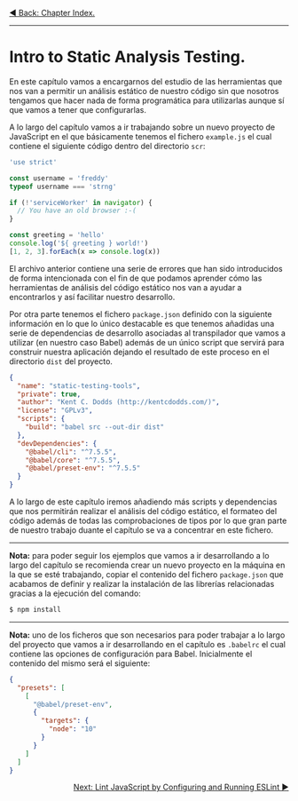 <p align="left">
  <a href="02_00.md">◀ Back: Chapter Index.</a>
</p>

---

# Intro to Static Analysis Testing.

En este capítulo vamos a encargarnos del estudio de las herramientas que nos van a permitir un análisis estático de nuestro código sin que nosotros tengamos que hacer nada de forma programática para utilizarlas aunque sí que vamos a tener que configurarlas.

A lo largo del capítulo vamos a ir trabajando sobre un nuevo proyecto de JavaScript en el que básicamente tenemos el fichero `example.js` el cual contiene el siguiente código dentro del directorio `scr`:

```js
'use strict'

const username = 'freddy'
typeof username === 'strng'

if (!'serviceWorker' in navigator) {
  // You have an old browser :-(
}

const greeting = 'hello'
console.log('${ greeting } world!')
[1, 2, 3].forEach(x => console.log(x))
```

El archivo anterior contiene una serie de errores que han sido introducidos de forma intencionada con el fin de que podamos aprender cómo las herramientas de análisis del código estático nos van a ayudar a encontrarlos y así facilitar nuestro desarrollo.

Por otra parte tenemos el fichero `package.json` definido con la siguiente información en lo que lo único destacable es que tenemos añadidas una serie de dependencias de desarrollo asociadas al transpilador que vamos a utilizar (en nuestro caso Babel) además de un único script que servirá para construir nuestra aplicación dejando el resultado de este proceso en el directorio `dist` del proyecto.

```json
{
  "name": "static-testing-tools",
  "private": true,
  "author": "Kent C. Dodds (http://kentcdodds.com/)",
  "license": "GPLv3",
  "scripts": {
    "build": "babel src --out-dir dist"
  },
  "devDependencies": {
    "@babel/cli": "^7.5.5",
    "@babel/core": "^7.5.5",
    "@babel/preset-env": "^7.5.5"
  }
}
```

A lo largo de este capítulo iremos añadiendo más scripts y dependencias que nos permitirán realizar el análisis del código estático, el formateo del código además de todas las comprobaciones de tipos por lo que gran parte de nuestro trabajo duante el capítulo se va a concentrar en este fichero.

---
**Nota:** para poder seguir los ejemplos que vamos a ir desarrollando a lo largo del capítulo se recomienda crear un nuevo proyecto en la máquina en la que se esté trabajando, copiar el contenido del fichero `package.json` que acabamos de definir y realizar la instalación de las librerías relacionadas gracias a la ejecución del comando:

```bash
$ npm install
```

---
**Nota:** uno de los ficheros que son necesarios para poder trabajar a lo largo del proyecto que vamos a ir desarrollando en el capítulo es `.babelrc` el cual contiene las opciones de configuración para Babel. Inicialmente el contenido del mismo será el siguiente:

```json
{
  "presets": [
    [
      "@babel/preset-env",
      {
        "targets": {
          "node": "10"
        }
      }
    ]
  ]
}
```

<p align="right">
  <a href="02_02.md">Next: Lint JavaScript by Configuring and Running ESLint ▶</a>
</p>